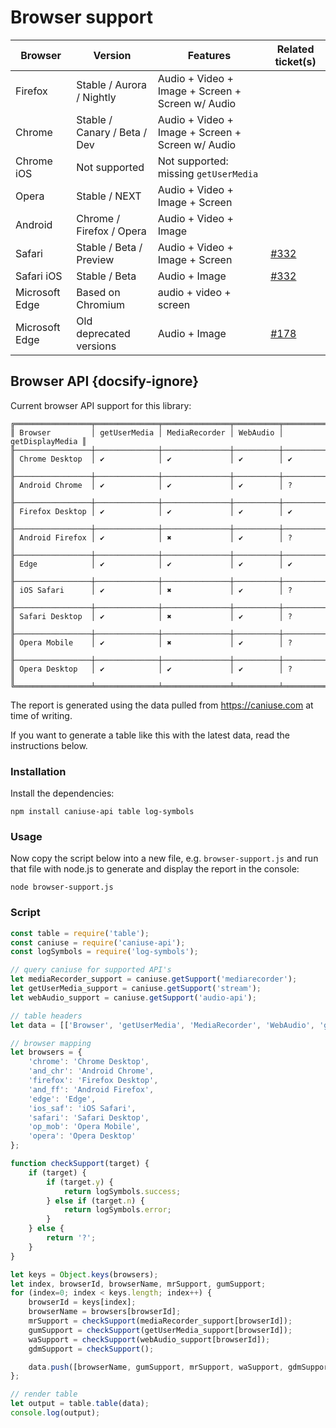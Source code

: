 # Browser support

| Browser | Version | Features | Related ticket(s) |
|-------------|-------------|-------------|-------------|
| Firefox | Stable / Aurora / Nightly | Audio + Video + Image + Screen + Screen w/ Audio | |
| Chrome | Stable / Canary / Beta / Dev | Audio + Video + Image + Screen + Screen w/ Audio | |
| Chrome iOS | Not supported | Not supported: missing `getUserMedia` | |
| Opera | Stable / NEXT | Audio + Video + Image + Screen | |
| Android | Chrome / Firefox / Opera | Audio + Video + Image | |
| Safari | Stable / Beta / Preview | Audio + Video + Image + Screen | [#332](https://github.com/collab-project/videojs-record/issues/332) |
| Safari iOS | Stable / Beta | Audio + Image | [#332](https://github.com/collab-project/videojs-record/issues/332) |
| Microsoft Edge | Based on Chromium | audio + video + screen | |
| Microsoft Edge | Old deprecated versions | Audio + Image | [#178](https://github.com/collab-project/videojs-record/issues/178) |

## Browser API {docsify-ignore}

Current browser API support for this library:

```
╔═════════════════╤══════════════╤═══════════════╤══════════╤═════════════════╗
║ Browser         │ getUserMedia │ MediaRecorder │ WebAudio │ getDisplayMedia ║
╟─────────────────┼──────────────┼───────────────┼──────────┼─────────────────╢
║ Chrome Desktop  │ ✔            │ ✔             │ ✔        │ ✔               ║
╟─────────────────┼──────────────┼───────────────┼──────────┼─────────────────╢
║ Android Chrome  │ ✔            │ ✔             │ ✔        │ ?               ║
╟─────────────────┼──────────────┼───────────────┼──────────┼─────────────────╢
║ Firefox Desktop │ ✔            │ ✔             │ ✔        │ ✔               ║
╟─────────────────┼──────────────┼───────────────┼──────────┼─────────────────╢
║ Android Firefox │ ✔            │ ✖             │ ✔        │ ?               ║
╟─────────────────┼──────────────┼───────────────┼──────────┼─────────────────╢
║ Edge            │ ✔            │ ✔             │ ✔        │ ✔               ║
╟─────────────────┼──────────────┼───────────────┼──────────┼─────────────────╢
║ iOS Safari      │ ✔            │ ✖             │ ✔        │ ?               ║
╟─────────────────┼──────────────┼───────────────┼──────────┼─────────────────╢
║ Safari Desktop  │ ✔            │ ✖             │ ✔        │ ?               ║
╟─────────────────┼──────────────┼───────────────┼──────────┼─────────────────╢
║ Opera Mobile    │ ✔            │ ✖             │ ✔        │ ?               ║
╟─────────────────┼──────────────┼───────────────┼──────────┼─────────────────╢
║ Opera Desktop   │ ✔            │ ✔             │ ✔        │ ?               ║
╚═════════════════╧══════════════╧═══════════════╧══════════╧═════════════════╝
```

The report is generated using the data pulled from https://caniuse.com at time of writing.

If you want to generate a table like this with the latest data, read the instructions
below.

### Installation

Install the dependencies:

```console
npm install caniuse-api table log-symbols
```

### Usage

Now copy the script below into a new file, e.g. `browser-support.js` and run
that file with node.js to generate and display the report in the console:

```console
node browser-support.js
```

### Script

```javascript
const table = require('table');
const caniuse = require('caniuse-api');
const logSymbols = require('log-symbols');

// query caniuse for supported API's
let mediaRecorder_support = caniuse.getSupport('mediarecorder');
let getUserMedia_support = caniuse.getSupport('stream');
let webAudio_support = caniuse.getSupport('audio-api');

// table headers
let data = [['Browser', 'getUserMedia', 'MediaRecorder', 'WebAudio', 'getDisplayMedia']];

// browser mapping
let browsers = {
    'chrome': 'Chrome Desktop',
    'and_chr': 'Android Chrome',
    'firefox': 'Firefox Desktop',
    'and_ff': 'Android Firefox',
    'edge': 'Edge',
    'ios_saf': 'iOS Safari',
    'safari': 'Safari Desktop',
    'op_mob': 'Opera Mobile',
    'opera': 'Opera Desktop'
};

function checkSupport(target) {
    if (target) {
        if (target.y) {
            return logSymbols.success;
        } else if (target.n) {
            return logSymbols.error;
        }
    } else {
        return '?';
    }
}

let keys = Object.keys(browsers);
let index, browserId, browserName, mrSupport, gumSupport;
for (index=0; index < keys.length; index++) {
    browserId = keys[index];
    browserName = browsers[browserId];
    mrSupport = checkSupport(mediaRecorder_support[browserId]);
    gumSupport = checkSupport(getUserMedia_support[browserId]);
    waSupport = checkSupport(webAudio_support[browserId]);
    gdmSupport = checkSupport();

    data.push([browserName, gumSupport, mrSupport, waSupport, gdmSupport]);
};

// render table
let output = table.table(data);
console.log(output);
```

